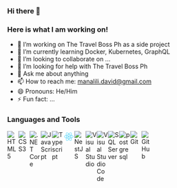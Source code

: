 ### Hi there 👋

### Here is what I am working on! 

- 🔭 I’m working on The Travel Boss Ph as a side project
- 🌱 I’m currently learning Docker, Kubernetes, GraphQL
- 👯 I’m looking to collaborate on ...
- 🤔 I’m looking for help with The Travel Boss Ph
- 💬 Ask me about anything
- 📫 How to reach me: manalili.david@gmail.com  
- 😄 Pronouns: He/Him
- ⚡ Fun fact: ...

### Languages and Tools

<img align="left" alt="HTML5" width="26px" src="https://cdn.iconscout.com/icon/free/png-64/html5-40-1175193.png" />
<img align="left" alt="CSS3" width="26px" src="https://cdn.iconscout.com/icon/free/png-64/css-37-226088.png" />
<img align="left" alt=".NET Core" width="26px" src="https://upload.wikimedia.org/wikipedia/commons/thumb/e/ee/.NET_Core_Logo.svg/512px-.NET_Core_Logo.svg.png" />
<img align="left" alt="JavaScript" width="26px" src="https://cdn.iconscout.com/icon/free/png-64/javascript-2038874-1720087.png" />
<img align="left" alt="Typescript" width="26px" src="https://cdn.iconscout.com/icon/free/png-64/typescript-1-1175078.png" />
<img align="left" alt="React" width="26px" src="https://raw.githubusercontent.com/github/explore/80688e429a7d4ef2fca1e82350fe8e3517d3494d/topics/react/react.png" />
<img align="left" alt="NestJS" width="26px" src="https://d33wubrfki0l68.cloudfront.net/e937e774cbbe23635999615ad5d7732decad182a/26072/logo-small.ede75a6b.svg" />
<img align="left" alt="Visual Studio" width="26px" src="https://cdn.iconscout.com/icon/free/png-64/visual-studio-569577.png" />
<img align="left" alt="Visual Studio Code" width="26px" src="https://cdn.iconscout.com/icon/free/png-64/visual-studio-code-1868941-1583105.png" />
<img align="left" alt="SQL Server" width="26px" src="https://cdn.iconscout.com/icon/free/png-64/sql-4-190807.png" />
<img align="left" alt="postgresql" width="26px" src="https://cdn.iconscout.com/icon/free/png-64/postgresql-226047.png" />
<img align="left" alt="Git" width="26px" src="https://cdn.iconscout.com/icon/free/png-64/git-225996.png" />
<img align="left" alt="GitHub" width="26px" src="https://cdn.iconscout.com/icon/free/png-64/github-35-226093.png" />








